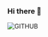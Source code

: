 ### Hi there 👋


![GITHUB](https://github.com/amalrajpc/amalrajpc/assets/102909507/4e1382f0-e56e-4a9a-bd9b-6d4b6a13c751)


<!--
**amalrajpc/amalrajpc** is a ✨ _special_ ✨ repository because its `README.md` (this file) appears on your GitHub profile.

![GITHUB](https://github.com/amalrajpc/amalrajpc/assets/102909507/4e1382f0-e56e-4a9a-bd9b-6d4b6a13c751)

Here are some ideas to get you started:

- 🔭 I’m currently working on ...
- 🌱 I’m currently learning ...
- 👯 I’m looking to collaborate on ...
- 🤔 I’m looking for help with ...
- 💬 Ask me about ...
- 📫 How to reach me: ...
- 😄 Pronouns: ...
- ⚡ Fun fact: ...
-->
